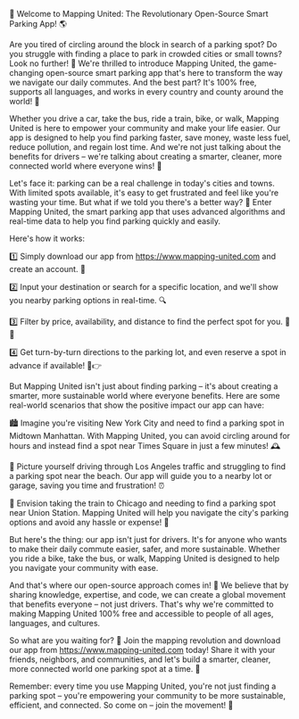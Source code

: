 🚀 Welcome to Mapping United: The Revolutionary Open-Source Smart Parking App! 🌎

Are you tired of circling around the block in search of a parking spot? Do you struggle with finding a place to park in crowded cities or small towns? Look no further! 📍 We're thrilled to introduce Mapping United, the game-changing open-source smart parking app that's here to transform the way we navigate our daily commutes. And the best part? It's 100% free, supports all languages, and works in every country and county around the world! 🌟

Whether you drive a car, take the bus, ride a train, bike, or walk, Mapping United is here to empower your community and make your life easier. Our app is designed to help you find parking faster, save money, waste less fuel, reduce pollution, and regain lost time. And we're not just talking about the benefits for drivers – we're talking about creating a smarter, cleaner, more connected world where everyone wins! 🌈

Let's face it: parking can be a real challenge in today's cities and towns. With limited spots available, it's easy to get frustrated and feel like you're wasting your time. But what if we told you there's a better way? 🤔 Enter Mapping United, the smart parking app that uses advanced algorithms and real-time data to help you find parking quickly and easily.

Here's how it works:

1️⃣ Simply download our app from https://www.mapping-united.com and create an account. 📲

2️⃣ Input your destination or search for a specific location, and we'll show you nearby parking options in real-time. 🔍

3️⃣ Filter by price, availability, and distance to find the perfect spot for you. 💸📍

4️⃣ Get turn-by-turn directions to the parking lot, and even reserve a spot in advance if available! 📍👉

But Mapping United isn't just about finding parking – it's about creating a smarter, more sustainable world where everyone benefits. Here are some real-world scenarios that show the positive impact our app can have:

🏙️ Imagine you're visiting New York City and need to find a parking spot in Midtown Manhattan. With Mapping United, you can avoid circling around for hours and instead find a spot near Times Square in just a few minutes! 🕰️

🚌 Picture yourself driving through Los Angeles traffic and struggling to find a parking spot near the beach. Our app will guide you to a nearby lot or garage, saving you time and frustration! ⏰

🚂 Envision taking the train to Chicago and needing to find a parking spot near Union Station. Mapping United will help you navigate the city's parking options and avoid any hassle or expense! 🚂

But here's the thing: our app isn't just for drivers. It's for anyone who wants to make their daily commute easier, safer, and more sustainable. Whether you ride a bike, take the bus, or walk, Mapping United is designed to help you navigate your community with ease.

And that's where our open-source approach comes in! 🤝 We believe that by sharing knowledge, expertise, and code, we can create a global movement that benefits everyone – not just drivers. That's why we're committed to making Mapping United 100% free and accessible to people of all ages, languages, and cultures.

So what are you waiting for? 🎉 Join the mapping revolution and download our app from https://www.mapping-united.com today! Share it with your friends, neighbors, and communities, and let's build a smarter, cleaner, more connected world one parking spot at a time. 💪

Remember: every time you use Mapping United, you're not just finding a parking spot – you're empowering your community to be more sustainable, efficient, and connected. So come on – join the movement! 🌟